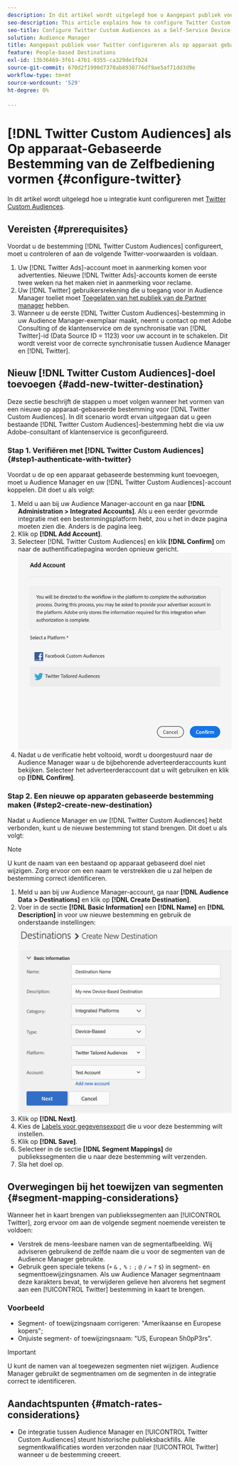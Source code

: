 ```yaml
---
description: In dit artikel wordt uitgelegd hoe u Aangepast publiek voor Twitter kunt configureren voor zowel nieuwe als bestaande integratie.
seo-description: This article explains how to configure Twitter Custom Audiences for both new and existing integrations.
seo-title: Configure Twitter Custom Audiences as a Self-Service Device-Based Destination
solution: Audience Manager
title: Aangepast publiek voor Twitter configureren als op apparaat gebaseerde zelfbediening
feature: People-based Destinations
exl-id: 13b36469-3f61-47b1-9355-ca329de1fb24
source-git-commit: 670d2f1990d7370ab8930776df9ae5af71dd3d9e
workflow-type: tm+mt
source-wordcount: '529'
ht-degree: 0%

---
```


# [!DNL Twitter Custom Audiences] als Op apparaat-Gebaseerde Bestemming van de Zelfbediening vormen {#configure-twitter}

In dit artikel wordt uitgelegd hoe u integratie kunt configureren met [Twitter Custom Audiences](https://business.twitter.com/en/targeting/tailored-audiences.html).

## Vereisten {#prerequisites}

Voordat u de bestemming [!DNL Twitter Custom Audiences] configureert, moet u controleren of aan de volgende Twitter-voorwaarden is voldaan.

1. Uw [!DNL Twitter Ads]-account moet in aanmerking komen voor advertenties. Nieuwe [!DNL Twitter Ads]-accounts komen de eerste twee weken na het maken niet in aanmerking voor reclame.
2. Uw [!DNL Twitter] gebruikersrekening die u toegang voor in Audience Manager toeliet moet [Toegelaten van het publiek van de Partner manager](https://business.twitter.com/en/help/troubleshooting/multi-user-login-faq.html#accesslevels) hebben.
3. Wanneer u de eerste [!DNL Twitter Custom Audiences]-bestemming in uw Audience Manager-exemplaar maakt, neemt u contact op met Adobe Consulting of de klantenservice om de synchronisatie van [!DNL Twitter]-id (Data Source ID = 1123) voor uw account in te schakelen. Dit wordt vereist voor de correcte synchronisatie tussen Audience Manager en [!DNL Twitter].

## Nieuw [!DNL Twitter Custom Audiences]-doel toevoegen {#add-new-twitter-destination}

Deze sectie beschrijft de stappen u moet volgen wanneer het vormen van een nieuwe op apparaat-gebaseerde bestemming voor [!DNL Twitter Custom Audiences]. In dit scenario wordt ervan uitgegaan dat u geen bestaande [!DNL Twitter Custom Audiences]-bestemming hebt die via uw Adobe-consultant of klantenservice is geconfigureerd.

### Stap 1. Verifiëren met [!DNL Twitter Custom Audiences] {#step1-authenticate-with-twitter}

Voordat u de op een apparaat gebaseerde bestemming kunt toevoegen, moet u Audience Manager en uw [!DNL Twitter Custom Audiences]-account koppelen. Dit doet u als volgt:

1. Meld u aan bij uw Audience Manager-account en ga naar **[!DNL Administration > Integrated Accounts]**. Als u een eerder gevormde integratie met een bestemmingsplatform hebt, zou u het in deze pagina moeten zien die. Anders is de pagina leeg.
1. Klik op **[!DNL Add Account]**.
1. Selecteer [!DNL Twitter Custom Audiences] en klik **[!DNL Confirm]** om naar de authentificatiepagina worden opnieuw gericht.                     ![geïntegreerde platforms](assets/dbd-integrated-platforms.png)
1. Nadat u de verificatie hebt voltooid, wordt u doorgestuurd naar de Audience Manager waar u de bijbehorende adverteerderaccounts kunt bekijken. Selecteer het adverteerderaccount dat u wilt gebruiken en klik op **[!DNL Confirm]**.

### Stap 2. Een nieuwe op apparaten gebaseerde bestemming maken {#step2-create-new-destination}

Nadat u Audience Manager en uw [!DNL Twitter Custom Audiences] hebt verbonden, kunt u de nieuwe bestemming tot stand brengen. Dit doet u als volgt:

>[!NOTE]
>
>U kunt de naam van een bestaand op apparaat gebaseerd doel niet wijzigen. Zorg ervoor om een naam te verstrekken die u zal helpen de bestemming correct identificeren.

1. Meld u aan bij uw Audience Manager-account, ga naar **[!DNL Audience Data > Destinations]** en klik op **[!DNL Create Destination]**.
1. Voer in de sectie **[!DNL Basic Information]** een **[!DNL Name]** en **[!DNL Description]** in voor uw nieuwe bestemming en gebruik de onderstaande instellingen: ![setup](assets/dbd-new-basic.png)
1. Klik op **[!DNL Next]**.
1. Kies de [Labels voor gegevensexport](/help/using/features/data-export-controls.md#controls-labels) die u voor deze bestemming wilt instellen.
1. Klik op **[!DNL Save]**.
1. Selecteer in de sectie **[!DNL Segment Mappings]** de publiekssegmenten die u naar deze bestemming wilt verzenden.
1. Sla het doel op.

## Overwegingen bij het toewijzen van segmenten {#segment-mapping-considerations}

Wanneer het in kaart brengen van publiekssegmenten aan [!UICONTROL Twitter], zorg ervoor om aan de volgende segment noemende vereisten te voldoen:

* Verstrek de mens-leesbare namen van de segmentafbeelding. Wij adviseren gebruikend de zelfde naam die u voor de segmenten van de Audience Manager gebruikte.
* Gebruik geen speciale tekens (`+` `&` `,` `%` `:` `;` `@` `/` `=` `?` `$`) in segment- en segmenttoewijzingsnamen. Als uw Audience Manager segmentnaam deze karakters bevat, te verwijderen gelieve hen alvorens het segment aan een [!UICONTROL Twitter] bestemming in kaart te brengen.

### Voorbeeld

* Segment- of toewijzingsnaam corrigeren: &quot;Amerikaanse en Europese kopers&quot;;
* Onjuiste segment- of toewijzingsnaam: &quot;US, European 5h0pP3rs&quot;.

>[!IMPORTANT]
>
>U kunt de namen van al toegewezen segmenten niet wijzigen. Audience Manager gebruikt de segmentnamen om de segmenten in de integratie correct te identificeren.

## Aandachtspunten {#match-rates-considerations}

* De integratie tussen Audience Manager en [!UICONTROL Twitter Custom Audiences] steunt historische publieksbackfills. Alle segmentkwalificaties worden verzonden naar [!UICONTROL Twitter] wanneer u de bestemming creeert.
